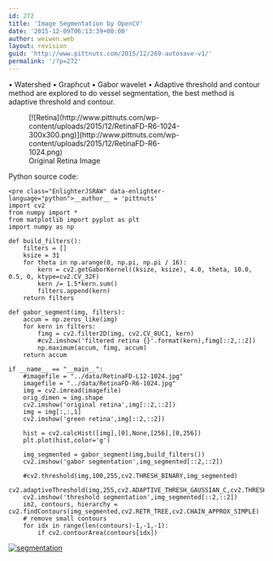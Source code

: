 ```yaml
---
id: 272
title: 'Image Segmentation by OpenCV'
date: '2015-12-09T06:13:39+00:00'
author: weiwen.web
layout: revision
guid: 'http://www.pittnuts.com/2015/12/269-autosave-v1/'
permalink: '/?p=272'
---
```


• Watershed • Graphcut • Gabor wavelet • Adaptive threshold and contour method are explored to do vessel segmentation, the best method is adaptive threshold and contour.

<figure aria-describedby="caption-attachment-270" class="wp-caption aligncenter" id="attachment_270" style="width: 300px">[![Retina](http://www.pittnuts.com/wp-content/uploads/2015/12/RetinaFD-R6-1024-300x300.png)](http://www.pittnuts.com/wp-content/uploads/2015/12/RetinaFD-R6-1024.png)<figcaption class="wp-caption-text" id="caption-attachment-270">Original Retina Image</figcaption></figure>

Python source code:

```
<pre class="EnlighterJSRAW" data-enlighter-language="python">__author__ = 'pittnuts'
import cv2
from numpy import *
from matplotlib import pyplot as plt
import numpy as np

def build_filters():
    filters = []
    ksize = 31
    for theta in np.arange(0, np.pi, np.pi / 16):
        kern = cv2.getGaborKernel((ksize, ksize), 4.0, theta, 10.0, 0.5, 0, ktype=cv2.CV_32F)
        kern /= 1.5*kern.sum()
        filters.append(kern)
    return filters

def gabor_segment(img, filters):
    accum = np.zeros_like(img)
    for kern in filters:
        fimg = cv2.filter2D(img, cv2.CV_8UC1, kern)
        #cv2.imshow('filtered retina {}'.format(kern),fimg[::2,::2])
        np.maximum(accum, fimg, accum)
    return accum

if __name__ == "__main__":
    #imagefile = "../data/RetinaFD-L12-1024.jpg"
    imagefile = "../data/RetinaFD-R6-1024.jpg"
    img = cv2.imread(imagefile)
    orig_dimen = img.shape
    cv2.imshow('original retina',img[::2,::2])
    img = img[:,:,1]
    cv2.imshow('green retina',img[::2,::2])

    hist = cv2.calcHist([img],[0],None,[256],[0,256])
    plt.plot(hist,color='g')

    img_segmented = gabor_segment(img,build_filters())
    cv2.imshow('gabor segmentation',img_segmented[::2,::2])

    #cv2.threshold(img,100,255,cv2.THRESH_BINARY,img_segmented)
    cv2.adaptiveThreshold(img,255,cv2.ADAPTIVE_THRESH_GAUSSIAN_C,cv2.THRESH_BINARY,45,1,img_segmented)
    cv2.imshow('threshold segmentation',img_segmented[::2,::2])
    im2, contours, hierarchy = cv2.findContours(img_segmented,cv2.RETR_TREE,cv2.CHAIN_APPROX_SIMPLE)
    # remove small contours
    for idx in range(len(contours)-1,-1,-1):
        if cv2.contourArea(contours[idx])
```

[![segmentation](http://www.pittnuts.com/wp-content/uploads/2015/12/segmentation.png)](http://www.pittnuts.com/wp-content/uploads/2015/12/segmentation.png)